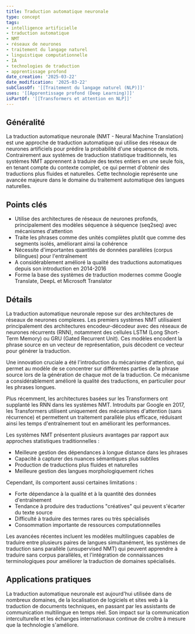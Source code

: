 ```yaml
---
title: Traduction automatique neuronale
type: concept
tags:
- intelligence artificielle
- traduction automatique
- NMT
- réseaux de neurones
- traitement du langage naturel
- linguistique computationnelle
- IA
- technologies de traduction
- apprentissage profond
date_creation: '2025-03-22'
date_modification: '2025-03-22'
subClassOf: '[[Traitement du langage naturel (NLP)]]'
uses: '[[Apprentissage profond (Deep Learning)]]'
isPartOf: '[[Transformers et attention en NLP]]'
---
```

## Généralité

La traduction automatique neuronale (NMT - Neural Machine Translation) est une approche de traduction automatique qui utilise des réseaux de neurones artificiels pour prédire la probabilité d'une séquence de mots. Contrairement aux systèmes de traduction statistique traditionnels, les systèmes NMT apprennent à traduire des textes entiers en une seule fois, en tenant compte du contexte complet, ce qui permet d'obtenir des traductions plus fluides et naturelles. Cette technologie représente une avancée majeure dans le domaine du traitement automatique des langues naturelles.

## Points clés

- Utilise des architectures de réseaux de neurones profonds, principalement des modèles séquence à séquence (seq2seq) avec mécanismes d'attention
- Traite les phrases comme des unités complètes plutôt que comme des segments isolés, améliorant ainsi la cohérence
- Nécessite d'importantes quantités de données parallèles (corpus bilingues) pour l'entraînement
- A considérablement amélioré la qualité des traductions automatiques depuis son introduction en 2014-2016
- Forme la base des systèmes de traduction modernes comme Google Translate, DeepL et Microsoft Translator

## Détails

La traduction automatique neuronale repose sur des architectures de réseaux de neurones complexes. Les premiers systèmes NMT utilisaient principalement des architectures encodeur-décodeur avec des réseaux de neurones récurrents (RNN), notamment des cellules LSTM (Long Short-Term Memory) ou GRU (Gated Recurrent Unit). Ces modèles encodent la phrase source en un vecteur de représentation, puis décodent ce vecteur pour générer la traduction.

Une innovation cruciale a été l'introduction du mécanisme d'attention, qui permet au modèle de se concentrer sur différentes parties de la phrase source lors de la génération de chaque mot de la traduction. Ce mécanisme a considérablement amélioré la qualité des traductions, en particulier pour les phrases longues.

Plus récemment, les architectures basées sur les Transformers ont supplanté les RNN dans les systèmes NMT. Introduits par Google en 2017, les Transformers utilisent uniquement des mécanismes d'attention (sans récurrence) et permettent un traitement parallèle plus efficace, réduisant ainsi les temps d'entraînement tout en améliorant les performances.

Les systèmes NMT présentent plusieurs avantages par rapport aux approches statistiques traditionnelles :
- Meilleure gestion des dépendances à longue distance dans les phrases
- Capacité à capturer des nuances sémantiques plus subtiles
- Production de traductions plus fluides et naturelles
- Meilleure gestion des langues morphologiquement riches

Cependant, ils comportent aussi certaines limitations :
- Forte dépendance à la qualité et à la quantité des données d'entraînement
- Tendance à produire des traductions "créatives" qui peuvent s'écarter du texte source
- Difficulté à traduire des termes rares ou très spécialisés
- Consommation importante de ressources computationnelles

Les avancées récentes incluent les modèles multilingues capables de traduire entre plusieurs paires de langues simultanément, les systèmes de traduction sans parallèle (unsupervised NMT) qui peuvent apprendre à traduire sans corpus parallèles, et l'intégration de connaissances terminologiques pour améliorer la traduction de domaines spécialisés.

## Applications pratiques

La traduction automatique neuronale est aujourd'hui utilisée dans de nombreux domaines, de la localisation de logiciels et sites web à la traduction de documents techniques, en passant par les assistants de communication multilingue en temps réel. Son impact sur la communication interculturelle et les échanges internationaux continue de croître à mesure que la technologie s'améliore.